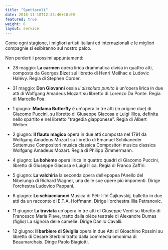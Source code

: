 ```yaml
---
title: "Spettacoli"
date: 2018-11-18T12:33:46+10:00
featured: true
weight: 6
layout: service
---
```


Come ogni stagione, i migliori artisti italiani ed internazionali e le migliori compagnie si esibiranno sul nostro palco.

Non perderti i prossimi appuntamenti:



* 28 maggio: **La carmen** opera lirica drammatica divisa in quattro atti, composta da Georges Bizet sul libretto di Henri Meilhac e Ludovic Halévy. Regia di Stephen Corder.

* 31 maggio: **Don Giovanni** ossia _Il dissoluto punito_ è un'opera lirica in due atti di Wolfgang Amadeus Mozart su libretto di Lorenzo Da Ponte. Regia di Marcello Foà.

* 1 giugno: **Madama Butterfly** è un'opera in tre atti (in origine due) di Giacomo Puccini, su libretto di Giuseppe Giacosa e Luigi Illica, definita nello spartito e nel libretto "tragedia giapponese". Regia di Albert Welber.

* 2 giugno: **Il flauto magico**  opera in due atti composta nel 1791 da Wolfgang Amadeus Mozart su libretto di Emanuel Schikaneder Settemuse Compositori musica classica Compositori musica classica Wolfgang Amadeus Mozart. Regia di Philipp Zimmermann.

* 4 giugno: **La bohème**  opera lirica in quattro quadri di Giacomo Puccini, libretto di Giuseppe Giacosa e Luigi Illica. Regia di Franco Zaffiri.

* 5 giugno: **La valchiria** la seconda opera dell’epopea l’Anello del Nibelungo di Richard Wagner, una delle sue opere più imponenti. Dirige l'orchestra Ludovico Pappani.

* 6 giugno: **Lo schiaccianoci** Musica di Pëtr Il’ič Čajkovskij, balletto in due atti da un racconto di E.T.A. Hoffmann. Dirige l'orchestra Illia Petranovic.

* 11 giugno: **La traviata** un'opera in tre atti di Giuseppe Verdi su libretto di Francesco Maria Piave, tratto dalla pièce teatrale di Alexandre Dumas (figlio) La signora delle camelie. Dirige Danilo Cavalli.

* 12 giugno: **Il barbiere di Siviglia** opera in due Atti di Gioachino Rossini su libretto di Cesare Sterbini tratto dalla commedia omonima di Beaumarchais. Dirige Paolo Biagiotti.